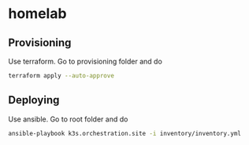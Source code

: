 # homelab

## Provisioning

Use terraform. Go to provisioning folder and do

```sh
terraform apply --auto-approve
```

## Deploying

Use ansible. Go to root folder and do

```sh
ansible-playbook k3s.orchestration.site -i inventory/inventory.yml
```
